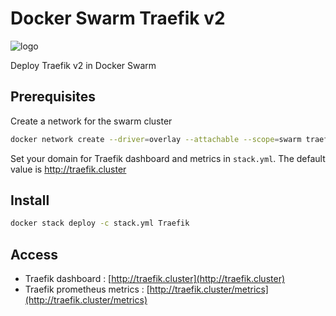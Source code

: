 # Docker Swarm Traefik v2

![logo](logo.png)

Deploy Traefik v2 in Docker Swarm

## Prerequisites

Create a network for the swarm cluster

```bash
docker network create --driver=overlay --attachable --scope=swarm traefik
```

Set your domain for Traefik dashboard and metrics in `stack.yml`. The default value is http://traefik.cluster

## Install

```bash
docker stack deploy -c stack.yml Traefik
```

## Access

- Traefik dashboard : [http://traefik.cluster](http://traefik.cluster)
- Traefik prometheus metrics : [http://traefik.cluster/metrics](http://traefik.cluster/metrics)
